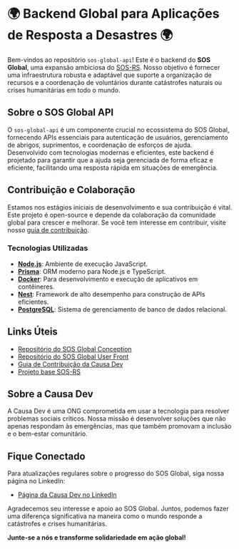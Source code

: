 # 🌍 Backend Global para Aplicações de Resposta a Desastres 🌍

Bem-vindos ao repositório `sos-global-api`! Este é o backend do **SOS Global**, uma expansão ambiciosa do [SOS-RS](https://github.com/SOS-RS). Nosso objetivo é fornecer uma infraestrutura robusta e adaptável que suporte a organização de recursos e a coordenação de voluntários durante catástrofes naturais ou crises humanitárias em todo o mundo.

## Sobre o SOS Global API

O `sos-global-api` é um componente crucial no ecossistema do SOS Global, fornecendo APIs essenciais para autenticação de usuários, gerenciamento de abrigos, suprimentos, e coordenação de esforços de ajuda. Desenvolvido com tecnologias modernas e eficientes, este backend é projetado para garantir que a ajuda seja gerenciada de forma eficaz e eficiente, facilitando uma resposta rápida em situações de emergência.

## Contribuição e Colaboração

Estamos nos estágios iniciais de desenvolvimento e sua contribuição é vital. Este projeto é open-source e depende da colaboração da comunidade global para crescer e melhorar. Se você tem interesse em contribuir, visite nosso [guia de contribuição](https://github.com/Causa-Dev/causa-dev-contribution-guide).

### Tecnologias Utilizadas

- [**Node.js**](https://nodejs.org/): Ambiente de execução JavaScript.
- [**Prisma**](https://www.prisma.io/): ORM moderno para Node.js e TypeScript.
- [**Docker**](https://www.docker.com/): Para desenvolvimento e execução de aplicativos em contêineres.
- [**Nest**](https://nestjs.com/): Framework de alto desempenho para construção de APIs eficientes.
- [**PostgreSQL**](https://www.postgresql.org/): Sistema de gerenciamento de banco de dados relacional.

## Links Úteis

- [Repositório do SOS Global Conception](https://github.com/Causa-Dev/sos-global-conception)
- [Repositório do SOS Global User Front](https://github.com/Causa-Dev/sos-global-usr-front)
- [Guia de Contribuição da Causa Dev](https://github.com/Causa-Dev/causa-dev-contribution-guide)
- [Projeto base SOS-RS](https://github.com/SOS-RS)

## Sobre a Causa Dev

A Causa Dev é uma ONG comprometida em usar a tecnologia para resolver problemas sociais críticos. Nossa missão é desenvolver soluções que não apenas respondam às emergências, mas que também promovam a inclusão e o bem-estar comunitário.

## Fique Conectado

Para atualizações regulares sobre o progresso do SOS Global, siga nossa página no LinkedIn:
- [Página da Causa Dev no LinkedIn](https://linkedin.com/company/causa-dev)

Agradecemos seu interesse e apoio ao SOS Global. Juntos, podemos fazer uma diferença significativa na maneira como o mundo responde a catástrofes e crises humanitárias.

**Junte-se a nós e transforme solidariedade em ação global!**
